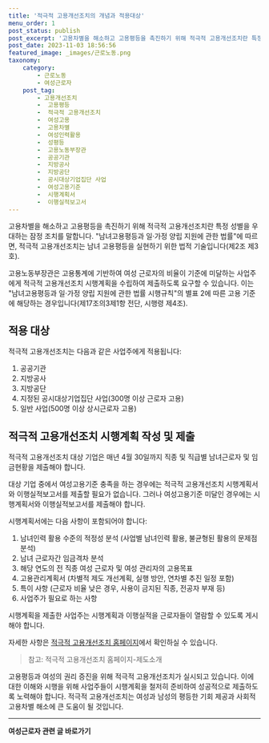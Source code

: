 ```yaml
---
title: '적극적 고용개선조치의 개념과 적용대상'
menu_order: 1
post_status: publish
post_excerpt: '고용차별을 해소하고 고용평등을 촉진하기 위해 적극적 고용개선조치란 특정 성별을 우대하는 잠정 조치를 말합니다.  남녀고용평등과 일 가정 양립 지원에 관한 법률 에 따르면, 적극적 고용개선조치는 남녀 고용평등을 실현하기 위한 법적 기술입니다 제2조 제3호 .'
post_date: 2023-11-03 18:56:56
featured_image: _images/근로노동.png
taxonomy:
    category:
        - 근로노동
        - 여성근로자
    post_tag:
        - 고용개선조치
        -  고용평등
        -  적극적 고용개선조치
        -  여성고용
        -  고용차별
        -  여성인력활용
        -  성평등
        -  고용노동부장관
        -  공공기관
        -  지방공사
        -  지방공단
        -  공시대상기업집단 사업
        -  여성고용기준
        -  시행계획서
        -  이행실적보고서
---
```




고용차별을 해소하고 고용평등을 촉진하기 위해 적극적 고용개선조치란 특정 성별을 우대하는 잠정 조치를 말합니다. "남녀고용평등과 일·가정 양립 지원에 관한 법률"에 따르면, 적극적 고용개선조치는 남녀 고용평등을 실현하기 위한 법적 기술입니다(제2조 제3호).

고용노동부장관은 고용통계에 기반하여 여성 근로자의 비율이 기준에 미달하는 사업주에게 적극적 고용개선조치 시행계획을 수립하여 제출하도록 요구할 수 있습니다. 이는 "남녀고용평등과 일·가정 양립 지원에 관한 법률 시행규칙"의 별표 2에 따른 고용 기준에 해당하는 경우입니다(제17조의3제1항 전단, 시행령 제4조).

## 적용 대상

적극적 고용개선조치는 다음과 같은 사업주에게 적용됩니다:

1. 공공기관
2. 지방공사
3. 지방공단
4. 지정된 공시대상기업집단 사업(300명 이상 근로자 고용)
5. 일반 사업(500명 이상 상시근로자 고용)

## 적극적 고용개선조치 시행계획 작성 및 제출


적극적 고용개선조치 대상 기업은 매년 4월 30일까지 직종 및 직급별 남녀근로자 및 임금현황을 제출해야 합니다.

대상 기업 중에서 여성고용기준 충족을 하는 경우에는 적극적 고용개선조치 시행계획서와 이행실적보고서를 제출할 필요가 없습니다. 그러나 여성고용기준 미달인 경우에는 시행계획서와 이행실적보고서를 제출해야 합니다.

시행계획서에는 다음 사항이 포함되어야 합니다:

1. 남녀인력 활용 수준의 적정성 분석 (사업별 남녀인력 활용, 불균형된 활용의 문제점 분석)
2. 남녀 근로자간 임금격차 분석
3. 해당 연도의 전 직종 여성 근로자 및 여성 관리자의 고용목표
4. 고용관리계획서 (차별적 제도 개선계획, 실행 방안, 연차별 추진 일정 포함)
5. 특이 사항 (근로자 비율 낮은 경우, 사용이 금지된 직종, 전공자 부재 등)
6. 사업주가 필요로 하는 사항

시행계획을 제출한 사업주는 시행계획과 이행실적을 근로자들이 열람할 수 있도록 게시해야 합니다.

자세한 사항은 [적극적 고용개선조치 홈페이지](https://www.aa-net.or.kr/)에서 확인하실 수 있습니다.

> 참고: 적극적 고용개선조치 홈페이지-제도소개

고용평등과 여성의 권리 증진을 위해 적극적 고용개선조치가 실시되고 있습니다. 이에 대한 이해와 시행을 위해 사업주들이 시행계획을 철저히 준비하여 성공적으로 제출하도록 노력해야 합니다. 적극적 고용개선조치는 여성과 남성의 평등한 기회 제공과 사회적 고용차별 해소에 큰 도움이 될 것입니다.
<!-- wp:separator -->
<hr class="wp-block-separator has-alpha-channel-opacity"/>
<!-- /wp:separator -->

<!-- wp:group {"backgroundColor":"base","layout":{"type":"constrained"}} -->
<div class="wp-block-group has-base-background-color has-background"><!-- wp:paragraph {"align":"center","fontSize":"medium"} -->
<p class="has-text-align-center has-large-font-size"><strong>여성근로자 관련 글 바로가기</strong></p>
<!-- /wp:paragraph -->


<!-- wp:latest-posts {"categories":[{"id":10991,"count":19,"description":"","link":"https://uknowlaw.com/category/%ec%97%ac%ec%84%b1%ea%b7%bc%eb%a1%9c%ec%9e%90/","name":"여성근로자","slug":"여성근로자","taxonomy":"category","parent":0,"meta":[],"_links":{"self":[{"href":"https://uknowlaw.com/wp-json/wp/v2/categories/10991"}],"collection":[{"href":"https://uknowlaw.com/wp-json/wp/v2/categories"}],"about":[{"href":"https://uknowlaw.com/wp-json/wp/v2/taxonomies/category"}],"wp:post_type":[{"href":"https://uknowlaw.com/wp-json/wp/v2/posts?categories=10991"}],"curies":[{"name":"wp","href":"https://api.w.org/{rel}","templated":true}]}}],"postsToShow":100,"excerptLength":28,"postLayout":"grid","columns":2,"featuredImageAlign":"left","featuredImageSizeSlug":"large","fontSize":18px} /--></div>
<!-- /wp:group -->